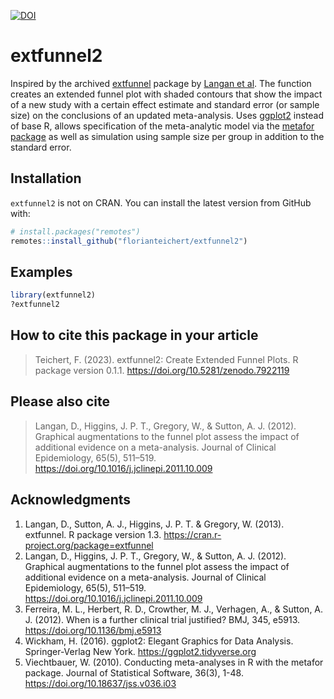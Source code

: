 [![DOI](https://zenodo.org/badge/632107602.svg)](https://zenodo.org/badge/latestdoi/632107602)

# extfunnel2

Inspired by the archived
<a href="https://cran.r-project.org/package=extfunnel">extfunnel</a>
package by
<a href="https://doi.org/10.1016/j.jclinepi.2011.10.009">Langan et
al</a>. The function creates an extended funnel plot with shaded
contours that show the impact of a new study with a certain effect
estimate and standard error (or sample size) on the conclusions of an
updated meta-analysis. Uses <a href="https://ggplot2.tidyverse.org">ggplot2</a> instead of base R, allows
specification of the meta-analytic model via the <a href="http://metafor-project.org/doku.php/metafor">metafor package</a> as well as simulation using
sample size per group in addition to the standard error.


## Installation

`extfunnel2` is not on CRAN. You can install the latest version from
GitHub with:

``` r
# install.packages("remotes")
remotes::install_github("florianteichert/extfunnel2")
```

## Examples

``` r
library(extfunnel2)
?extfunnel2
```

## How to cite this package in your article

> Teichert, F. (2023). extfunnel2: 
> Create Extended Funnel Plots. R package version 0.1.1.
> <https://doi.org/10.5281/zenodo.7922119>

## Please also cite
> Langan, D., Higgins, J. P. T., Gregory, W., & Sutton, A. J. (2012). 
> Graphical augmentations to the funnel plot assess the impact of 
> additional evidence on a meta-analysis. 
> Journal of Clinical Epidemiology, 65(5), 511–519. 
> <https://doi.org/10.1016/j.jclinepi.2011.10.009>


## Acknowledgments

1. Langan, D., Sutton, A. J.,  Higgins, J. P. T. & Gregory, W. (2013). extfunnel. R package version 1.3. <https://cran.r-project.org/package=extfunnel> 
2. Langan, D., Higgins, J. P. T., Gregory, W., & Sutton, A. J. (2012). Graphical augmentations to the funnel plot assess the impact of additional evidence on a meta-analysis. Journal of Clinical Epidemiology, 65(5), 511–519. <https://doi.org/10.1016/j.jclinepi.2011.10.009> 
3. Ferreira, M. L., Herbert, R. D., Crowther, M. J., Verhagen, A., & Sutton, A. J. (2012). When is a further clinical trial justified? BMJ, 345, e5913. <https://doi.org/10.1136/bmj.e5913>
4. Wickham, H. (2016). ggplot2: Elegant Graphics for Data Analysis. Springer-Verlag New York. <https://ggplot2.tidyverse.org>
5. Viechtbauer, W. (2010). Conducting meta-analyses in R with the metafor package. Journal of Statistical Software, 36(3), 1-48. <https://doi.org/10.18637/jss.v036.i03>
